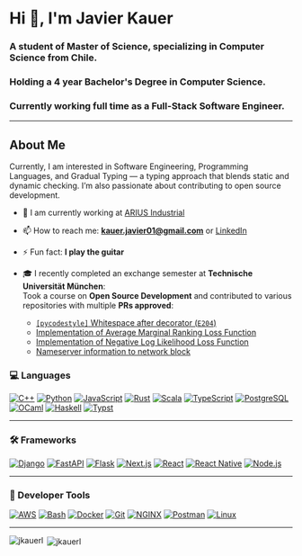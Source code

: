 # Hi 👋, I'm Javier Kauer

### A student of Master of Science, specializing in Computer Science from Chile.  
### Holding a 4 year Bachelor's Degree in Computer Science.  
### Currently working full time as a Full-Stack Software Engineer.

---

## About Me

Currently, I am interested in Software Engineering, Programming Languages, and Gradual Typing — a typing approach that blends static and dynamic checking. I’m also passionate about contributing to open source development.

- 🔭 I am currently working at [ARIUS Industrial](http://www.arius.cl)

- 📫 How to reach me: **kauer.javier01@gmail.com** or [LinkedIn](https://linkedin.com/in/javier-kauer)

- ⚡ Fun fact: **I play the guitar**

- 🎓 I recently completed an exchange semester at **Technische Universität München**:  
  Took a course on **Open Source Development** and contributed to various repositories with multiple **PRs approved**:  
  - [`[pycodestyle]` Whitespace after decorator (`E204`)](https://github.com/astral-sh/ruff/pull/12140)  
  - [Implementation of Average Marginal Ranking Loss Function](https://github.com/TheAlgorithms/Rust/pull/742)  
  - [Implementation of Negative Log Likelihood Loss Function](https://github.com/TheAlgorithms/Rust/pull/734)  
  - [Nameserver information to network block](https://github.com/greshake/i3status-rust/pull/2058)


### 💻 Languages

[![C++](https://img.shields.io/badge/C++-00599C?style=for-the-badge&logo=c%2B%2B&logoColor=white)](https://www.w3schools.com/cpp/)
[![Python](https://img.shields.io/badge/Python-3670A0?style=for-the-badge&logo=python&logoColor=ffdd54)](https://www.python.org)
[![JavaScript](https://img.shields.io/badge/JavaScript-F7DF1E?style=for-the-badge&logo=javascript&logoColor=black)](https://developer.mozilla.org/en-US/docs/Web/JavaScript)
[![Rust](https://img.shields.io/badge/Rust-000000?style=for-the-badge&logo=rust&logoColor=white)](https://www.rust-lang.org)
[![Scala](https://img.shields.io/badge/Scala-DC322F?style=for-the-badge&logo=scala&logoColor=white)](https://www.scala-lang.org)
[![TypeScript](https://img.shields.io/badge/TypeScript-3178C6?style=for-the-badge&logo=typescript&logoColor=white)](https://www.typescriptlang.org/)
[![PostgreSQL](https://img.shields.io/badge/PostgreSQL-4169E1?style=for-the-badge&logo=postgresql&logoColor=white)](https://www.postgresql.org)
[![OCaml](https://img.shields.io/badge/OCaml-3be133?style=for-the-badge&logo=ocaml&logoColor=white)](https://ocaml.org/)
[![Haskell](https://img.shields.io/badge/Haskell-5e5086?style=for-the-badge&logo=haskell&logoColor=white)](https://www.haskell.org/)
[![Typst](https://img.shields.io/badge/typst-239DAD.svg?style=for-the-badge&logo=typst&logoColor=white)](https://typst.app/)

---

### 🛠️ Frameworks

[![Django](https://img.shields.io/badge/Django-092E20?style=for-the-badge&logo=django&logoColor=white)](https://www.djangoproject.com/)
[![FastAPI](https://img.shields.io/badge/FastAPI-005571?style=for-the-badge&logo=fastapi)](https://fastapi.tiangolo.com/)
[![Flask](https://img.shields.io/badge/Flask-000000?style=for-the-badge&logo=flask&logoColor=white)](https://flask.palletsprojects.com/)
[![Next.js](https://img.shields.io/badge/Next.js-000000?style=for-the-badge&logo=nextdotjs&logoColor=white)](https://nextjs.org/)
[![React](https://img.shields.io/badge/React-61DAFB?style=for-the-badge&logo=react&logoColor=black)](https://reactjs.org/)
[![React Native](https://img.shields.io/badge/React_Native-20232A?style=for-the-badge&logo=react&logoColor=61DAFB)](https://reactnative.dev/)
[![Node.js](https://img.shields.io/badge/node.js-6DA55F?style=for-the-badge&logo=node.js&logoColor=white)](https://nodejs.org/es)

---

### 🧰 Developer Tools

[![AWS](https://img.shields.io/badge/AWS-232F3E?style=for-the-badge&logo=amazonaws&logoColor=white)](https://aws.amazon.com)
[![Bash](https://img.shields.io/badge/Bash-4EAA25?style=for-the-badge&logo=gnu-bash&logoColor=white)](https://www.gnu.org/software/bash/)
[![Docker](https://img.shields.io/badge/Docker-2496ED?style=for-the-badge&logo=docker&logoColor=white)](https://www.docker.com/)
[![Git](https://img.shields.io/badge/Git-F05032?style=for-the-badge&logo=git&logoColor=white)](https://git-scm.com/)
[![NGINX](https://img.shields.io/badge/NGINX-009639?style=for-the-badge&logo=nginx&logoColor=white)](https://www.nginx.com)
[![Postman](https://img.shields.io/badge/Postman-FF6C37?style=for-the-badge&logo=postman&logoColor=white)](https://postman.com)
[![Linux](https://img.shields.io/badge/Linux-FCC624?style=for-the-badge&logo=linux&logoColor=black)](https://www.linux.org/)

---

<p><img align="left" src="https://github-readme-stats.vercel.app/api/top-langs?username=jkauerl&show_icons=true&locale=en&layout=compact" alt="jkauerl" /></p>

<p>&nbsp;<img align="center" src="https://github-readme-stats.vercel.app/api?username=jkauerl&show_icons=true&locale=en" alt="jkauerl" /></p>

<!-- <p><img align="center" src="https://github-readme-streak-stats.herokuapp.com/?user=jkauerl&" alt="jkauerl" /></p>-->
